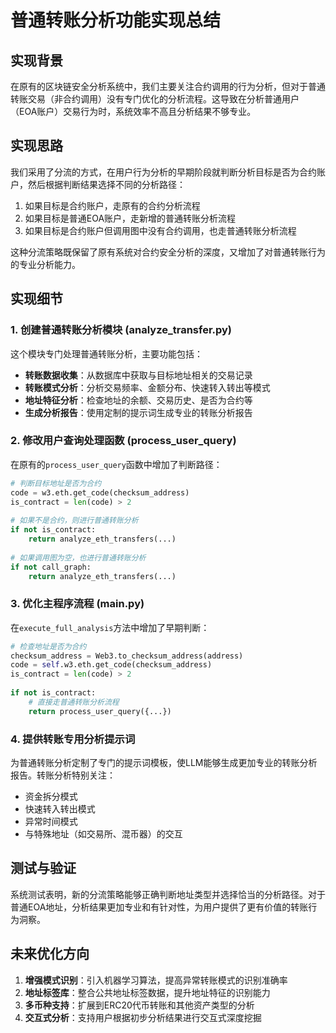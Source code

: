 # 普通转账分析功能实现总结

## 实现背景

在原有的区块链安全分析系统中，我们主要关注合约调用的行为分析，但对于普通转账交易（非合约调用）没有专门优化的分析流程。这导致在分析普通用户（EOA账户）交易行为时，系统效率不高且分析结果不够专业。

## 实现思路

我们采用了分流的方式，在用户行为分析的早期阶段就判断分析目标是否为合约账户，然后根据判断结果选择不同的分析路径：

1. 如果目标是合约账户，走原有的合约分析流程
2. 如果目标是普通EOA账户，走新增的普通转账分析流程
3. 如果目标是合约账户但调用图中没有合约调用，也走普通转账分析流程

这种分流策略既保留了原有系统对合约安全分析的深度，又增加了对普通转账行为的专业分析能力。

## 实现细节

### 1. 创建普通转账分析模块 (analyze_transfer.py)

这个模块专门处理普通转账分析，主要功能包括：

- **转账数据收集**：从数据库中获取与目标地址相关的交易记录
- **转账模式分析**：分析交易频率、金额分布、快速转入转出等模式
- **地址特征分析**：检查地址的余额、交易历史、是否为合约等
- **生成分析报告**：使用定制的提示词生成专业的转账分析报告

### 2. 修改用户查询处理函数 (process_user_query)

在原有的`process_user_query`函数中增加了判断路径：

```python
# 判断目标地址是否为合约
code = w3.eth.get_code(checksum_address)
is_contract = len(code) > 2
        
# 如果不是合约，则进行普通转账分析
if not is_contract:
    return analyze_eth_transfers(...)
    
# 如果调用图为空，也进行普通转账分析
if not call_graph:
    return analyze_eth_transfers(...)
```

### 3. 优化主程序流程 (main.py)

在`execute_full_analysis`方法中增加了早期判断：

```python
# 检查地址是否为合约
checksum_address = Web3.to_checksum_address(address)
code = self.w3.eth.get_code(checksum_address)
is_contract = len(code) > 2
    
if not is_contract:
    # 直接走普通转账分析流程
    return process_user_query({...})
```

### 4. 提供转账专用分析提示词

为普通转账分析定制了专门的提示词模板，使LLM能够生成更加专业的转账分析报告。转账分析特别关注：

- 资金拆分模式
- 快速转入转出模式
- 异常时间模式
- 与特殊地址（如交易所、混币器）的交互

## 测试与验证

系统测试表明，新的分流策略能够正确判断地址类型并选择恰当的分析路径。对于普通EOA地址，分析结果更加专业和有针对性，为用户提供了更有价值的转账行为洞察。

## 未来优化方向

1. **增强模式识别**：引入机器学习算法，提高异常转账模式的识别准确率
2. **地址标签库**：整合公共地址标签数据，提升地址特征的识别能力
3. **多币种支持**：扩展到ERC20代币转账和其他资产类型的分析
4. **交互式分析**：支持用户根据初步分析结果进行交互式深度挖掘 